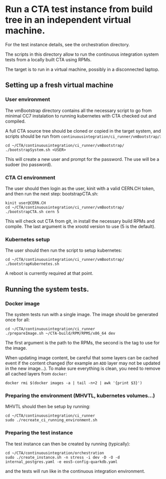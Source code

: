 # Run a CTA test instance from build tree in an independent virtual machine.

For the test instance details, see the orchestration directory.

The scripts in this directory allow to run the continuous integration system tests from a locally built CTA using RPMs.

The target is to run in a virtual machine, possibly in a disconnected laptop.

## Setting up a fresh virtual machine

### User environment

The vmBootstrap directory contains all the necessary script to go from minimal CC7 instalation to running kubernetes with CTA checked out and compiled.

A full CTA source tree should be cloned or copied in the target system, and scripts should be run from `continuousintegration/ci_runner/vmBootstrap/`:

```
cd ~/CTA/continuousintegration/ci_runner/vmBootstrap/
./bootstrapSystem.sh <USER>
```

This will create a new user and prompt for the password. The use will be a sudoer (no password).

### CTA CI environment

The user should then login as the user, kinit with a valid CERN.CH token, and then run the next step: bootstrapCTA.sh:
```
kinit user@CERN.CH
cd ~/CTA/continuousintegration/ci_runner/vmBootstrap/
./bootstrapCTA.sh cern 5
```

This will check out CTA from git, in install the necessary build RPMs and compile. The last argument is the xrootd version to use (5 is the default).

### Kubernetes setup

The user should then run the script to setup kubernetes:
```
cd ~/CTA/continuousintegration/ci_runner/vmBootstrap/
./bootstrapKubernetes.sh
```

A reboot is currently required at that point.

## Running the system tests.

### Docker image

The system tests run with a single image. The image should be generated once for all:

```
cd ~/CTA/continuousintegration/ci_runner
./prepareImage.sh ~/CTA-build/RPM/RPMS/x86_64 dev
```

The first argument is the path to the RPMs, the second is the tag to use for the image.

When updating image content, be careful that some layers can be cached event if the content changed (for example an `ADD` layer may not be updated in the new image...). To make sure everything is clean, you need to remove all cached layers from `docker`:
```
docker rmi $(docker images -a | tail -n+2 | awk '{print $3}')
```

### Preparing the environment (MHVTL, kubernetes volumes...)

MHVTL should then be setup by running:

```
cd ~/CTA/continuousintegration/ci_runner
sudo ./recreate_ci_running_environment.sh
```

### Preparing the test instance

The test instance can then be created by running (typically):

```
cd ~/CTA/continuousintegration/orchestration
sudo ./create_instance.sh -n stress -i dev -D -O -d internal_postgres.yaml -e eos5-config-quarkdb.yaml
```

and the tests will run like in the continuous integration environment.

